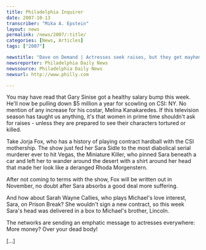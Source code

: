 ```yaml
---
title: Philadelphia Inquirer
date: 2007-10-13
transcriber: "Mika A. Epstein"
layout: news
permalink: /news/2007/:title/
categories: [News, Articles]
tags: ["2007"]

newstitle: "Dave on Demand | Actresses seek raises, but they get mayhem"
newsreporter: Philadelphia Daily News
newssource: Philadelphia Daily News
newsurl: http://www.philly.com

---
```


You may have read that Gary Sinise got a healthy salary bump this week. He'll now be pulling down $5 million a year for scowling on CSI: NY. No mention of any increase for his costar, Melina Kanakaredes.
If this television season has taught us anything, it's that women in prime time shouldn't ask for raises - unless they are prepared to see their characters tortured or killed.

Take Jorja Fox, who has a history of playing contract hardball with the CSI mothership. The show just fed her Sara Sidle to the most diabolical serial murderer ever to hit Vegas, the Miniature Killer, who pinned Sara beneath a car and left her to wander around the desert with a shirt around her head that made her look like a deranged Rhoda Morgenstern.

After not coming to terms with the show, Fox will be written out in November, no doubt after Sara absorbs a good deal more suffering.

And how about Sarah Wayne Callies, who plays Michael's love interest, Sara, on Prison Break? She wouldn't sign a new contract, so this week Sara's head was delivered in a box to Michael's brother, Lincoln.

The networks are sending an emphatic message to actresses everywhere: More money? Over your dead body!

[...]
